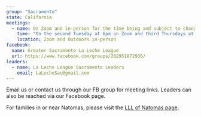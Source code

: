 ```yaml
---
group: "Sacramento"
state: California
meetings:
  - name: On Zoom and in-person for the time being and subject to change
    time: "On the second Tuesday at 6pm on Zoom and third Thursdays at 10am of the month"
    location: Zoom and Outdoors in-person
facebook: 
  name: Greater Sacramento La Leche League
  url: https://www.facebook.com/groups/282951872936/
leaders:
  - name: La Leche League Sacramento Leaders
    email: LaLecheSac@gmail.com
---
```


Email us or contact us through our FB group for meeting links. Leaders can also be reached via our Facebook page.

For families in or near Natomas, please visit the [LLL of Natomas page](/natomas/).
